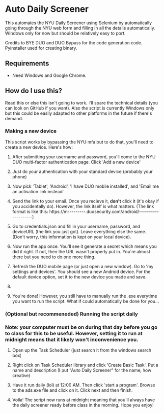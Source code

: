 # Auto Daily Screener

This automates the NYU Daily Screener using Selenium by automatically going through the NYU web form and filling in all the details automatically. Windows only for now but should be relatively easy to port.

Credits to BYE DUO and DUO Bypass for the code generation code. Pyinstaller used for creating binary.

## Requirements

- Need Windows and Google Chrome. 

## How do I use this?

Read this or else this isn't going to work. I'll spare the technical details (you can look on GitHub if you want). Also the script is currently Windows only but this could be easily adapted to other platforms in the future if there's demand.

### Making a new device

This script works by bypassing the NYU mfa but to do that, you'll need to create a new device. Here's how:

1. After submitting your username and password, you'll come to the NYU DUO multi-factor authentication page. Click 'Add a new device'

2. Just do your authentication with your standard device (probably your phone)

3. Now pick 'Tablet', 'Android', 'I have DUO mobile installed', and 'Email me an activation link instead'

4. Send the link to your email. Once you recieve it, **don't** click it (it's okay if you accidentally do). However, the link itself is what matters. (The link format is like this: https://m---------.duosecurity.com/android/--------------------)

5. Go to credentials.json and fill in your username, password, and deviceURL (the link you just got). Leave everything else the same. (Don't worry, this information is kept on your local device).

6. Now run the app once. You'll see it generate a secret which means you did it right. If not, then the URL wasn't properly put in. You're almost there but you need to do one more thing.

7. Refresh the DUO mobile page (or just open a new window). Go to 'my settings and devices'. You should see a new Android device. For the default device option, set it to the new device you made and save. 

8. 

6. You're done! However, you still have to manually run the .exe everytime you want to run the script. What if could automatically be done for you...

### (Optional but recommeneded) Running the script daily

### Note: your computer must be on during that day before you go to class for this to be useful. However, setting it to run at midnight means that it likely won't inconvenience you.

1. Open up the Task Scheduler (just search it from the windows search box)

2. Right click on Task Scheduler library and click 'Create Basic Task'. Put a name and description (I put "Auto Daily Screener" for the name, how creative)

3. Have it run daily (lol) at 12:00 AM. Then click 'start a program'. Browse to the ads.exe file and click on it. Click next and then finish.

4. Voila! The script now runs at midnight meaning that you'll always have the daily screener ready before class in the morning. Hope you enjoy!
